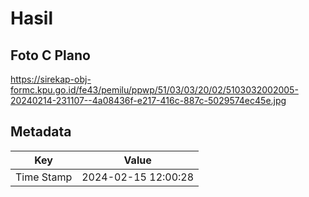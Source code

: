 # Hasil

## Foto C Plano

https://sirekap-obj-formc.kpu.go.id/fe43/pemilu/ppwp/51/03/03/20/02/5103032002005-20240214-231107--4a08436f-e217-416c-887c-5029574ec45e.jpg


## Metadata

| Key        | Value               |
| ---------- | ------------------- |
| Time Stamp | 2024-02-15 12:00:28 |



